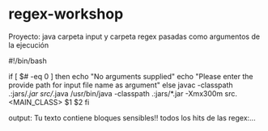 # regex-workshop

Proyecto:
java
carpeta input y carpeta regex pasadas como argumentos de la ejecución


#!/bin/bash
  
if [ $# -eq 0 ]
  then
    echo "No arguments supplied"
    echo "Please enter the provide path for input file name as argument"
else
    javac -classpath .:jars/*.jar src/*.java
    /usr/bin/java  -classpath .:jars/*.jar -Xmx300m src.<MAIN_CLASS> $1 $2
fi

output: Tu texto contiene bloques sensibles!!
todos los hits de las regex:...

